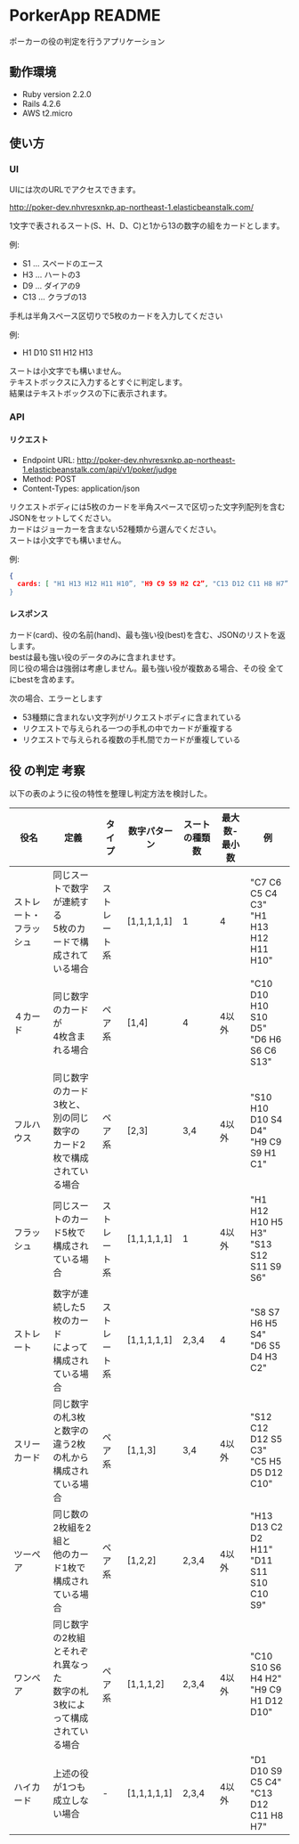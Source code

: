 # PorkerApp README

ポーカーの役の判定を行うアプリケーション

## 動作環境
* Ruby version 2.2.0
* Rails 4.2.6
* AWS t2.micro

## 使い方
### UI
UIには次のURLでアクセスできます。

 http://poker-dev.nhvresxnkp.ap-northeast-1.elasticbeanstalk.com/

1文字で表されるスート(S、H、D、C)と1から13の数字の組をカードとします。

例:
- S1 ... スペードのエース
- H3 ... ハートの3
- D9 ... ダイアの9
- C13 ... クラブの13

手札は半角スペース区切りで5枚のカードを入力してください

例:
- H1 D10 S11 H12 H13

スートは小文字でも構いません。<br>
テキストボックスに入力するとすぐに判定します。<br>
結果はテキストボックスの下に表示されます。

### API

#### リクエスト

- Endpoint URL: http://poker-dev.nhvresxnkp.ap-northeast-1.elasticbeanstalk.com/api/v1/poker/judge
- Method: POST
- Content-Types: application/json

リクエストボディには5枚のカードを半角スペースで区切った文字列配列を含むJSONをセットしてください。<br>
カードはジョーカーを含まない52種類から選んでください。<Br>
スートは小文字でも構いません。

例:
```json
{
  cards: [ "H1 H13 H12 H11 H10”, "H9 C9 S9 H2 C2”, "C13 D12 C11 H8 H7” ]
}
```

#### レスポンス
カード(card)、役の名前(hand)、最も強い役(best)を含む、JSONのリストを返します。<br>
bestは最も強い役のデータのみに含まれませす。<br>
同じ役の場合は強弱は考慮しません。最も強い役が複数ある場合、その役 全てにbestを含めます。<br>

次の場合、エラーとします
- 53種類に含まれない文字列がリクエストボディに含まれている
- リクエストで与えられる一つの手札の中でカードが重複する
- リクエストで与えられる複数の手札間でカードが重複している

## 役 の判定 考察

以下の表のように役の特性を整理し判定方法を検討した。

|役名|定義|タイプ|数字パターン|スートの種類数|最大数-最小数|例|
|---|---|---|---|---|---|---|
|ストレート・フラッシュ|同じスートで数字が連続する<br>5枚のカードで構成されている場合|ストレート系|[1,1,1,1,1]|1|4|"C7 C6 C5 C4 C3"<br>"H1 H13 H12 H11 H10"|
|４カード|同じ数字のカードが<br>4枚含まれる場合|ペア系|[1,4]|4|4以外|"C10 D10 H10 S10 D5"<br>"D6 H6 S6 C6 S13"|
|フルハウス|同じ数字のカード3枚と、別の同じ数字の<br>カード2枚で構成されている場合|ペア系|[2,3]|3,4|4以外|"S10 H10 D10 S4 D4"<br>"H9 C9 S9 H1 C1"|
|フラッシュ|同じスートのカード5枚で<br>構成されている場合|ストレート系|[1,1,1,1,1]|1|4以外|"H1 H12 H10 H5 H3"<br>"S13 S12 S11 S9 S6"|
|ストレート|数字が連続した5枚のカード<br>によって構成されている場合|ストレート系|[1,1,1,1,1]|2,3,4|4|"S8 S7 H6 H5 S4"<br>"D6 S5 D4 H3 C2"|
|スリーカード|同じ数字の札3枚と数字の<br>違う2枚の札から構成されている場合|ペア系|[1,1,3]|3,4|4以外|"S12 C12 D12 S5 C3"<br>"C5 H5 D5 D12 C10"|
|ツーペア|同じ数の2枚組を2組と<br>他のカード1枚で構成されている場合|ペア系|[1,2,2]|2,3,4|4以外|"H13 D13 C2 D2 H11"<br>"D11 S11 S10 C10 S9"|
|ワンペア|同じ数字の2枚組とそれぞれ異なった<br>数字の札3枚によって構成されている場合|ペア系|[1,1,1,2]|2,3,4|4以外|"C10 S10 S6 H4 H2"<br>"H9 C9 H1 D12 D10"|
|ハイカード|上述の役が1つも<br>成立しない場合|-|[1,1,1,1,1]|2,3,4|4以外|"D1 D10 S9 C5 C4"<br>"C13 D12 C11 H8 H7"|


